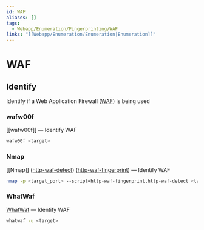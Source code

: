 ```yaml
---
id: WAF
aliases: []
tags:
  - Webapp/Enumeration/Fingerprinting/WAF
links: "[[Webapp/Enumeration/Enumeration|Enumeration]]"
---
```


# WAF

## Identify

Identify if a Web Application Firewall
([WAF](https://en.wikipedia.org/wiki/Web_application_firewall))
is being used

### wafw00f

[[wafw00f]] — Identify WAF

```sh
wafw00f <target>
```

### Nmap

[[Nmap]]
([http-waf-detect](https://nmap.org/nsedoc/scripts/http-waf-detect.html))
([http-waf-fingerprint](https://nmap.org/nsedoc/scripts/http-waf-fingerprint.html))
— Identify WAF

```sh
nmap -p <target_port> --script=http-waf-fingerprint,http-waf-detect <target>
```

### WhatWaf

[WhatWaf](https://github.com/Ekultek/WhatWaf)
— Identify WAF

```sh
whatwaf -u <target>
```
